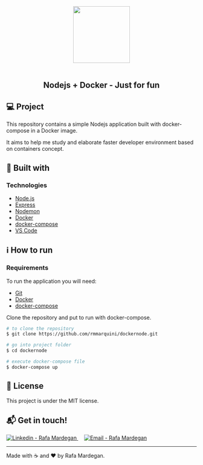 <div align="center">
    <img src="https://www.docker.com/sites/default/files/d8/2019-07/vertical-logo-monochromatic.png" width="150px" />
</div>

<br />

<h2 align="center">
    Nodejs + Docker - Just for fun 
</h2>

## :computer: Project

<p>This repository contains a simple Nodejs application built with docker-compose in a Docker image.</p>
<p>It aims to help me study and elaborate faster developer environment based on containers concept.</p>

## :rocket: Built with

### Technologies
* [Node.js](https://nodejs.org/)
* [Express](https://expressjs.com/)
* [Nodemon](https://www.npmjs.com/package/nodemon)
* [Docker](https://www.docker.com/)
* [docker-compose](https://github.com/docker/compose/)
* [VS Code](https://code.visualstudio.com/)


## :information_source: How to run

### Requirements

To run the application you will need:
* [Git](https://git-scm.com)
* [Docker](https://www.docker.com/)
* [docker-compose](https://github.com/docker/compose/)

Clone the repository and put to run with docker-compose.
```bash
# to clone the repository
$ git clone https://github.com/rmmarquini/dockernode.git

# go into project folder
$ cd dockernode

# execute docker-compose file
$ docker-compose up

```

## :memo: License

This project is under the MIT license.


## :mailbox_with_mail: Get in touch!

<a href="https://www.linkedin.com/in/rafamardegan/" target="_blank" >
  <img alt="Linkedin - Rafa Mardegan" src="https://img.shields.io/badge/Linkedin--%23F8952D?style=social&logo=linkedin">
</a>&nbsp;&nbsp;&nbsp;
<a href="mailto:rafa.mardegan@gmail.com" target="_blank" >
  <img alt="Email - Rafa Mardegan" src="https://img.shields.io/badge/Email--%23F8952D?style=social&logo=gmail">
</a> 

---

Made with :coffee: and ❤️ by Rafa Mardegan.



